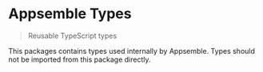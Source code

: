 # Appsemble Types

> Reusable TypeScript types

This packages contains types used internally by Appsemble. Types should not be imported from this
package directly.
